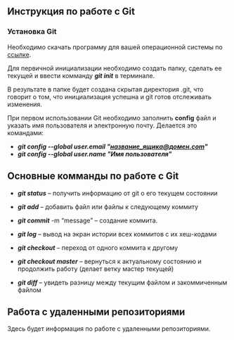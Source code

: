 ## **Инструкция по работе с Git**

### **Установка Git**

Необходимо скачать программу для вашей операционной системы по [ссылке](https://git-scm.com/downloads).


Для первичной инициализации необходимо создать папку, сделать ее текущей и ввести комманду *__git init__*  в терминале.

В результате в папке будет создана скрытая директория .git, что говорит о том, что инициализация успешна и git готов отслеживать изменения.

При первом использовании Git необходимо заполнить **config** файл и указать имя пользователя и электронную почту. Делается это командами:
* __*git config --global user.email "название_ящика@домен.com"*__
* __*git config --global user.name "Имя пользователя"*__

## **Основные комманды по работе с Git**

* _**git status**_ – получить информацию от git о его текущем состоянии

* _**git add**_ – добавить файл или файлы к следующему коммиту

*  _**git commit**_ -m “message” – создание коммита.

* _**git log**_ – вывод на экран истории всех коммитов с их хеш-кодами

* _**git checkout**_ – переход от одного коммита к другому

* _**git checkout master**_ – вернуться к актуальному состоянию и продолжить работу (делает ветку мастер текущей)
*  _**git diff**_ – увидеть разницу между текущим файлом и закоммиченным файлом

## Работа с удаленными репозиториями

Здесь будет информация по работе с удаленными репозиториями.